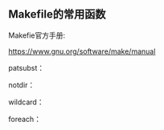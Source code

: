 ## Makefile的常用函数

Makefie官方手册:

<https://www.gnu.org/software/make/manual>



patsubst：

notdir：

wildcard：

foreach：